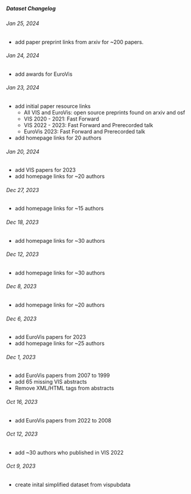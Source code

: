 ##### Dataset Changelog

###### Jan 25, 2024

- add paper preprint links from arxiv for ~200 papers.

###### Jan 24, 2024

- add awards for EuroVis

###### Jan 23, 2024

- add initial paper resource links
  - All VIS and EuroVis: open source preprints found on arxiv and osf
  - VIS 2020 - 2021: Fast Forward
  - VIS 2022 - 2023: Fast Forward and Prerecorded talk
  - EuroVis 2023: Fast Forward and Prerecorded talk
- add homepage links for 20 authors

###### Jan 20, 2024

- add VIS papers for 2023
- add homepage links for ~20 authors

###### Dec 27, 2023

- add homepage links for ~15 authors

###### Dec 18, 2023

- add homepage links for ~30 authors

###### Dec 12, 2023

- add homepage links for ~30 authors

###### Dec 8, 2023

- add homepage links for ~20 authors

###### Dec 6, 2023

- add EuroVis papers for 2023
- add homepage links for ~25 authors

###### Dec 1, 2023

- add EuroVis papers from 2007 to 1999
- add 65 missing VIS abstracts
- Remove XML/HTML tags from abstracts

###### Oct 16, 2023

- add EuroVis papers from 2022 to 2008

###### Oct 12, 2023

- add ~30 authors who published in VIS 2022

###### Oct 9, 2023

- create inital simplified dataset from vispubdata
